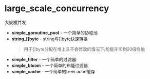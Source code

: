 # large_scale_concurrency

大规模并发

- **simple_goroutine_pool** - 一个简单的协程池
- **string_[]byte** - string与[]byte快速转换
  > 用于[]byte分配在堆上且不会修改的情况下,能提升10到20倍性能
- **simple_filter** - 一个简单的过滤器
- **simple_bloom** - 一个简单的布隆过滤器
- **simple_cache** - 一个简单的freecache缓存